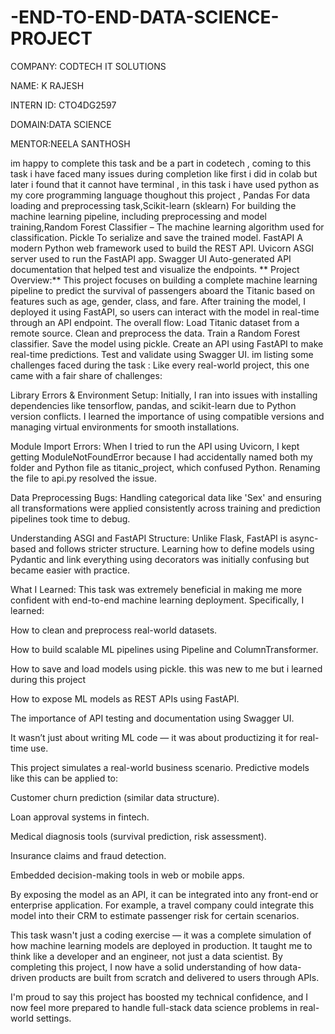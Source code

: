 # -END-TO-END-DATA-SCIENCE-PROJECT

COMPANY: CODTECH IT SOLUTIONS

NAME: K RAJESH

INTERN ID: CTO4DG2597

DOMAIN:DATA SCIENCE

MENTOR:NEELA SANTHOSH

im happy to complete this task and be a part in codetech , coming to this task i have faced many issues during completion like first i did in  colab but later i found that it cannot have terminal , in this task i have used python as my core programming language thoughout this project , Pandas For data loading and preprocessing task,Scikit-learn (sklearn)  For building the machine learning pipeline, including preprocessing and model training,Random Forest Classifier – The machine learning algorithm used for classification.
Pickle To serialize and save the trained model.
FastAPI  A modern Python web framework used to build the REST API.
Uvicorn  ASGI server used to run the FastAPI app.
Swagger UI Auto-generated API documentation that helped test and visualize the endpoints.
** Project Overview:**
This project focuses on building a complete machine learning pipeline to predict the survival of passengers aboard the Titanic based on features such as age, gender, class, and fare. After training the model, I deployed it using FastAPI, so users can interact with the model in real-time through an API endpoint.
The overall flow:
Load Titanic dataset from a remote source.
Clean and preprocess the data.
Train a Random Forest classifier.
Save the model using pickle.
Create an API using FastAPI to make real-time predictions.
Test and validate using Swagger UI.
im listing some challenges faced during the task :
Like every real-world project, this one came with a fair share of challenges:

Library Errors & Environment Setup:
Initially, I ran into issues with installing dependencies like tensorflow, pandas, and scikit-learn due to Python version conflicts. I learned the importance of using compatible versions and managing virtual environments for smooth installations.

Module Import Errors:
When I tried to run the API using Uvicorn, I kept getting ModuleNotFoundError because I had accidentally named both my folder and Python file as titanic_project, which confused Python. Renaming the file to api.py resolved the issue.

Data Preprocessing Bugs:
Handling categorical data like 'Sex' and ensuring all transformations were applied consistently across training and prediction pipelines took time to debug.

Understanding ASGI and FastAPI Structure:
Unlike Flask, FastAPI is async-based and follows stricter structure. Learning how to define models using Pydantic and link everything using decorators was initially confusing but became easier with practice.

 What I Learned:
This task was extremely beneficial in making me more confident with end-to-end machine learning deployment. Specifically, I learned:

How to clean and preprocess real-world datasets.

How to build scalable ML pipelines using Pipeline and ColumnTransformer.

How to save and load models using pickle. this was new to me but i learned during this project

How to expose ML models as REST APIs using FastAPI.

The importance of API testing and documentation using Swagger UI.

It wasn’t just about writing ML code — it was about productizing it for real-time use.

This project simulates a real-world business scenario. Predictive models like this can be applied to:

Customer churn prediction (similar data structure).

Loan approval systems in fintech.

Medical diagnosis tools (survival prediction, risk assessment).

Insurance claims and fraud detection.

Embedded decision-making tools in web or mobile apps.

By exposing the model as an API, it can be integrated into any front-end or enterprise application. For example, a travel company could integrate this model into their CRM to estimate passenger risk for certain scenarios.

This task wasn't just a coding exercise — it was a complete simulation of how machine learning models are deployed in production. It taught me to think like a developer and an engineer, not just a data scientist. By completing this project, I now have a solid understanding of how data-driven products are built from scratch and delivered to users through APIs.

I'm proud to say this project has boosted my technical confidence, and I now feel more prepared to handle full-stack data science problems in real-world settings.










